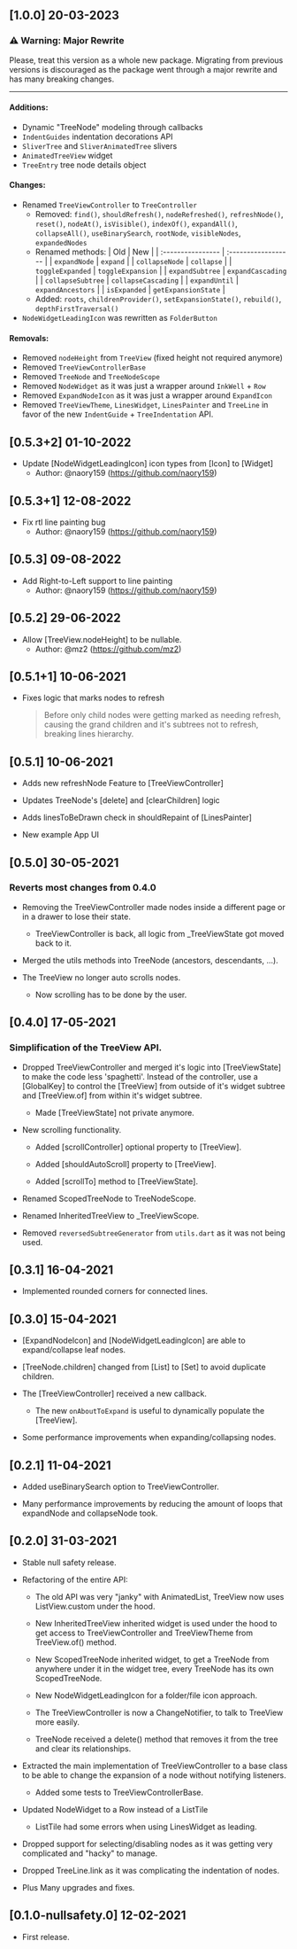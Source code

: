 ## [1.0.0] 20-03-2023
### ⚠️ Warning: Major Rewrite
Please, treat this version as a whole new package. Migrating from previous
versions is discouraged as the package went through a major rewrite and has
many breaking changes.

---

#### Additions:
- Dynamic "TreeNode" modeling through callbacks
- `IndentGuides` indentation decorations API
- `SliverTree` and `SliverAnimatedTree` slivers
- `AnimatedTreeView` widget
- `TreeEntry` tree node details object

#### Changes:
- Renamed `TreeViewController` to `TreeController`
  - Removed: `find()`, `shouldRefresh()`, `nodeRefreshed()`, `refreshNode()`,
    `reset()`, `nodeAt()`, `isVisible()`, `indexOf()`, `expandAll()`,
    `collapseAll()`, `useBinarySearch`, `rootNode`, `visibleNodes`,
    `expandedNodes`
  - Renamed methods:
    | Old               | New                 |
    | :---------------- | :------------------ |
    | `expandNode`      | `expand`            |
    | `collapseNode`    | `collapse`          |
    | `toggleExpanded`  | `toggleExpansion`   |
    | `expandSubtree`   | `expandCascading`   |
    | `collapseSubtree` | `collapseCascading` |
    | `expandUntil`     | `expandAncestors`   |
    | `isExpanded`      | `getExpansionState` |
  - Added: `roots`, `childrenProvider()`, `setExpansionState()`, `rebuild()`,
    `depthFirstTraversal()`
- `NodeWidgetLeadingIcon` was rewritten as `FolderButton`

#### Removals:
- Removed `nodeHeight` from `TreeView` (fixed height not required anymore)
- Removed `TreeViewControllerBase`
- Removed `TreeNode` and `TreeNodeScope`
- Removed `NodeWidget` as it was just a wrapper around `InkWell` + `Row`
- Removed `ExpandNodeIcon` as it was just a wrapper around `ExpandIcon`
- Removed `TreeViewTheme`, `LinesWidget`, `LinesPainter` and `TreeLine`
  in favor of the new `IndentGuide` + `TreeIndentation` API.

## [0.5.3+2] 01-10-2022
- Update [NodeWidgetLeadingIcon] icon types from [Icon] to [Widget]
  - Author: @naory159 (https://github.com/naory159)

## [0.5.3+1] 12-08-2022
- Fix rtl line painting bug
  - Author: @naory159 (https://github.com/naory159)

## [0.5.3] 09-08-2022
- Add Right-to-Left support to line painting
  - Author: @naory159 (https://github.com/naory159)

## [0.5.2] 29-06-2022
- Allow [TreeView.nodeHeight] to be nullable.
  - Author: @mz2 (https://github.com/mz2)

## [0.5.1+1] 10-06-2021
- Fixes logic that marks nodes to refresh
  
  > Before only child nodes were getting marked as needing refresh,
  > causing the grand children and it's subtrees not to refresh,
  > breaking lines hierarchy.


## [0.5.1] 10-06-2021
- Adds new refreshNode Feature to [TreeViewController]
- Updates TreeNode's [delete] and [clearChildren] logic
- Adds linesToBeDrawn check in shouldRepaint of [LinesPainter]

- New example App UI

## [0.5.0] 30-05-2021
### Reverts most changes from 0.4.0

* Removing the TreeViewController made nodes inside a different page or in
  a drawer to lose their state.
  - TreeViewController is back, all logic from _TreeViewState got moved back
    to it.

* Merged the utils methods into TreeNode (ancestors, descendants, ...).

* The TreeView no longer auto scrolls nodes.
  - Now scrolling has to be done by the user.


## [0.4.0] 17-05-2021
### Simplification of the TreeView API.
  
* Dropped TreeViewController and merged it's logic into [TreeViewState]
  to make the code less 'spaghetti'. Instead of the controller, use a
  [GlobalKey<TreeViewState>] to control the [TreeView] from outside of
  it's widget subtree and [TreeView.of] from within it's widget subtree.
  - Made [TreeViewState] not private anymore.

* New scrolling functionality.
    - Added [scrollController] optional property to [TreeView].

    - Added [shouldAutoScroll] property to [TreeView].

    - Added [scrollTo] method to [TreeViewState].

* Renamed ScopedTreeNode to TreeNodeScope.

* Renamed InheritedTreeView to _TreeViewScope.

* Removed `reversedSubtreeGenerator` from `utils.dart` as it was not being used.

## [0.3.1] 16-04-2021
* Implemented rounded corners for connected lines.

## [0.3.0] 15-04-2021

* [ExpandNodeIcon] and [NodeWidgetLeadingIcon] are able to expand/collapse
  leaf nodes.

* [TreeNode.children] changed from [List] to [Set] to avoid duplicate children.

* The [TreeViewController] received a new callback.
  - The new `onAboutToExpand` is useful to dynamically populate the [TreeView].

* Some performance improvements when expanding/collapsing nodes.

## [0.2.1] 11-04-2021

* Added useBinarySearch option to TreeViewController.

* Many performance improvements by reducing the amount of loops that
  expandNode and collapseNode took.

## [0.2.0] 31-03-2021

* Stable null safety release.

* Refactoring of the entire API:
    - The old API was very "janky" with AnimatedList, TreeView now uses
      ListView.custom under the hood.

    - New InheritedTreeView inherited widget  is used under the hood to get
      access to TreeViewController and TreeViewTheme from TreeView.of() method.

    - New ScopedTreeNode inherited widget, to get a TreeNode from anywhere
      under it in the widget tree, every TreeNode has its own ScopedTreeNode.

    - New NodeWidgetLeadingIcon for a folder/file icon approach.

    - The TreeViewController is now a ChangeNotifier, to talk to TreeView more
      easily.

    - TreeNode received a delete() method that removes it from the tree and
      clear its relationships.

* Extracted the main implementation of TreeViewController to a base class
  to be able to change the expansion of a node without notifying listeners. 
    - Added some tests to TreeViewControllerBase.

* Updated NodeWidget to a Row instead of a ListTile
    - ListTile had some errors when using LinesWidget as leading.

* Dropped support for selecting/disabling nodes as it was getting very
  complicated and "hacky" to manage.

* Dropped TreeLine.link as it was complicating the indentation of nodes.

* Plus Many upgrades and fixes.

## [0.1.0-nullsafety.0] 12-02-2021

* First release.
